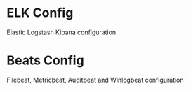 # ELK Config
Elastic Logstash Kibana configuration


# Beats Config
Filebeat, Metricbeat, Auditbeat and Winlogbeat configuration
